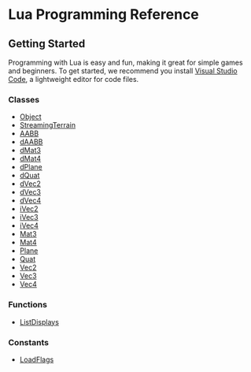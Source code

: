# Lua Programming Reference

## Getting Started
Programming with Lua is easy and fun, making it great for simple games and beginners. To get started, we recommend you install [Visual Studio Code](https://code.visualstudio.com/download), a lightweight editor for code files.

### Classes
* [Object](Object/README.md)
* [StreamingTerrain](StreamingTerrain/README.md)
* [AABB]()
* [dAABB]()
* [dMat3]()
* [dMat4]()
* [dPlane]()
* [dQuat]()
* [dVec2]()
* [dVec3]()
* [dVec4]()
* [iVec2]()
* [iVec3]()
* [iVec4]()
* [Mat3]()
* [Mat4]()
* [Plane]()
* [Quat]()
* [Vec2]()
* [Vec3]()
* [Vec4]()

### Functions
* [ListDisplays](Functions/ListDisplays.md)

### Constants
* [LoadFlags](Constants/LoadFlags.md)
